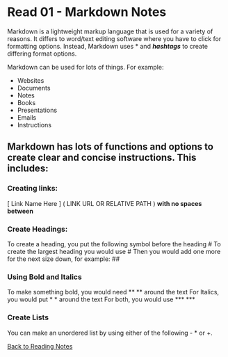 # **Read 01 - Markdown Notes**

Markdown is a lightweight markup language that is used for a variety of reasons. It differs to word/text editing software where you have to click for formatting options. Instead, Markdown uses * and ***hashtags*** to create differing format options.

Markdown can be used for lots of things. For example:
- Websites
- Documents
- Notes
- Books
- Presentations
- Emails
- Instructions

## Markdown has lots of functions and options to create clear and concise instructions. This includes:

### Creating links:
[ Link Name Here ] ( LINK URL OR RELATIVE PATH ) **with no spaces between**

### Create Headings:
To create a heading, you put the following symbol before the heading #
To create the largest heading you would use #
Then you would add one more for the next size down, for example: ##

### Using Bold and Italics
To make something bold, you would need ** ** around the text
For Italics, you would put * * around the text
For both, you would use *** ***

### Create Lists
You can make an unordered list by using either of the following - * or +.








[Back to Reading Notes](/README.md)
